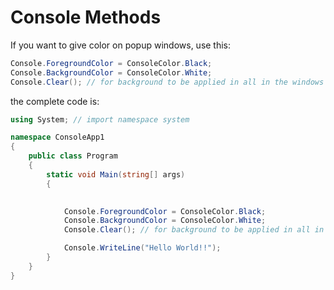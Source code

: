 # Console Methods

If you want to give color on popup windows, use this:

```csharp
Console.ForegroundColor = ConsoleColor.Black;
Console.BackgroundColor = ConsoleColor.White;
Console.Clear(); // for background to be applied in all in the windows
```

the complete code is:
```csharp
using System; // import namespace system

namespace ConsoleApp1
{
    public class Program
    {
        static void Main(string[] args)
        {
            

            Console.ForegroundColor = ConsoleColor.Black;
            Console.BackgroundColor = ConsoleColor.White;
            Console.Clear(); // for background to be applied in all in the windows

            Console.WriteLine("Hello World!!");
        }
    }
}
```